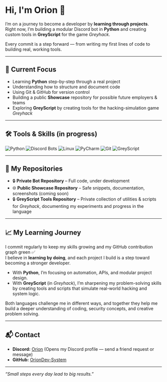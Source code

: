 # Hi, I'm Orion 👋

I’m on a journey to become a developer by **learning through projects**.  
Right now, I’m building a modular Discord bot in **Python** and creating custom tools in **GreyScript** for the game *Greyhack*.  

Every commit is a step forward — from writing my first lines of code to building real, working tools.

---

## 🚀 Current Focus
- Learning **Python** step-by-step through a real project
- Understanding how to structure and document code
- Using Git & GitHub for version control
- Building a public **Showcase** repository for possible future employers & teams
- Exploring **GreyScript** by creating tools for the hacking-simulation game *Greyhack*

---

## 🛠️ Tools & Skills (in progress)
![Python](https://img.shields.io/badge/Python-Learning-3776AB?logo=python&logoColor=white)
![Discord Bots](https://img.shields.io/badge/Discord%20Bots-5865F2?logo=discord&logoColor=white)
![Linux](https://img.shields.io/badge/Linux-Nobara-FCC624?logo=linux&logoColor=black)
![PyCharm](https://img.shields.io/badge/PyCharm-Community%20Edition-000000?logo=pycharm&logoColor=white)
![Git](https://img.shields.io/badge/Git-Experienced%20Beginner-F05032?logo=git&logoColor=white)
![GreyScript](https://img.shields.io/badge/GreyScript-grey?style=for-the-badge)

---

## 📂 My Repositories
- 🔒 **Private Bot Repository** – Full code, under development
- 🌐 **Public Showcase Repository** – Safe snippets, documentation, screenshots (coming soon)
- 🔒 **GreyScript Tools Repository** – Private collection of utilities & scripts for *Greyhack*, documenting my experiments and progress in the language

---

## 📈 My Learning Journey
I commit regularly to keep my skills growing and my GitHub contribution graph green ✅  
I believe in **learning by doing**, and each project I build is a step toward becoming a stronger developer.

- With **Python**, I’m focusing on automation, APIs, and modular project design.  
- With **GreyScript** (in *Greyhack*), I’m sharpening my problem-solving skills by creating tools and scripts that simulate real-world hacking and system logic.

Both languages challenge me in different ways, and together they help me build a deeper understanding of coding, security concepts, and creative problem solving.

---

## 📬 Contact
- **Discord:**  [Orion](https://discordapp.com/users/796488119376674867)
                (Opens my Discord profile — send a friend request or message)
- **GitHub:**   [OrionDev-System](https://github.com/OrionDev-System)

---
*“Small steps every day lead to big results.”*


<!--
**OrionDev-System/OrionDev-System** is a ✨ _special_ ✨ repository because its `README.md` (this file) appears on your GitHub profile.

Here are some ideas to get you started:

- 🔭 I’m currently working on ...
- 🌱 I’m currently learning ...
- 👯 I’m looking to collaborate on ...
- 🤔 I’m looking for help with ...
- 💬 Ask me about ...
- 📫 How to reach me: ...
- 😄 Pronouns: ...
- ⚡ Fun fact: ...
-->
